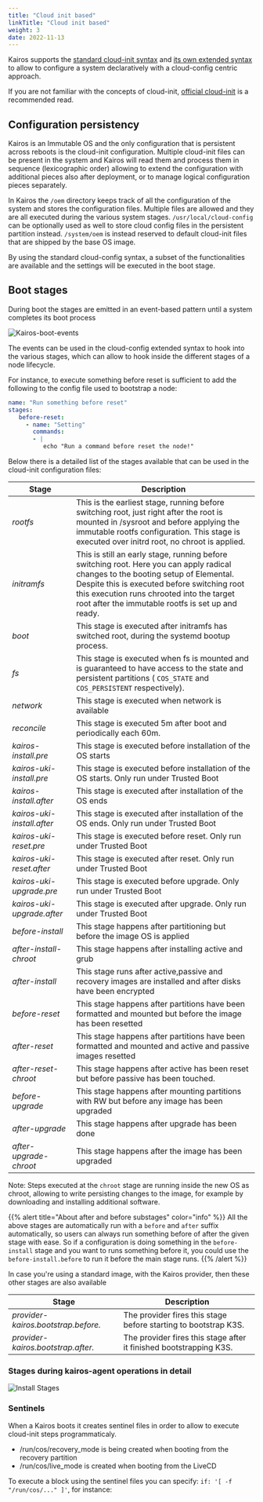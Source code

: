 ```yaml
---
title: "Cloud init based"
linkTitle: "Cloud init based"
weight: 3
date: 2022-11-13
---
```


Kairos supports the [standard cloud-init syntax](https://github.com/mudler/yip#compatibility-with-cloud-init-format) and [its own extended syntax](https://github.com/mudler/yip) to allow to configure a system declaratively with a cloud-config centric approach.

If you are not familiar with the concepts of cloud-init, [official cloud-init](https://cloud-init.io/) is a recommended read.

## Configuration persistency

Kairos is an Immutable OS and the only configuration that is persistent across reboots is the cloud-init configuration.
Multiple cloud-init files can be present in the system and Kairos will read them and process them in sequence (lexicographic order) allowing to extend the configuration with additional pieces also after deployment, or to manage logical configuration pieces separately.

In Kairos the `/oem` directory keeps track of all the configuration of the system and stores the configuration files. Multiple files are allowed and they are all executed during the various system stages. `/usr/local/cloud-config` can be optionally used as well to store cloud config files in the persistent partition instead. `/system/oem` is instead reserved to default cloud-init files that are shipped by the base OS image.

By using the standard cloud-config syntax, a subset of the functionalities are available and the settings will be executed in the boot stage.

## Boot stages

During boot the stages are emitted in an event-based pattern until a system completes its boot process 

![Kairos-boot-events](https://user-images.githubusercontent.com/2420543/195111193-3167eab8-8058-4676-a1a0-f64aea745646.png)

The events can be used in the cloud-config extended syntax to hook into the various stages, which can allow to hook inside the different stages of a node lifecycle.

For instance, to execute something before reset is sufficient to add the following to the config file used to bootstrap a node:

```yaml
name: "Run something before reset"
stages:
   before-reset:
     - name: "Setting"
       commands:
       - | 
          echo "Run a command before reset the node!"

```

Below there is a detailed list of the stages available that can be used in the cloud-init configuration files:

| **Stage**                  | **Description**                                                                                                                                                                                                                                                                     |
|----------------------------|-------------------------------------------------------------------------------------------------------------------------------------------------------------------------------------------------------------------------------------------------------------------------------------|
| _rootfs_                   | This is the earliest stage, running before switching root, just right after the root is mounted in /sysroot and before applying the immutable rootfs configuration. This stage is executed over initrd root, no chroot is applied.                                                  |
| _initramfs_                | This is still an early stage, running before switching root. Here you can apply radical changes to the booting setup of Elemental. Despite this is executed before switching root this execution runs chrooted into the target root after the immutable rootfs is set up and ready. |
| _boot_                     | This stage is executed after initramfs has switched root, during the systemd bootup process.                                                                                                                                                                                        |
| _fs_                       | This stage is executed when fs is mounted and is guaranteed to have access to the state and persistent partitions ( `COS_STATE`  and  `COS_PERSISTENT` respectively).                                                                                                               |
| _network_                  | This stage is executed when network is available                                                                                                                                                                                                                                    |
| _reconcile_                | This stage is executed 5m after boot and periodically each 60m.                                                                                                                                                                                                                     |
| _kairos-install.pre_       | This stage is executed before installation of the OS starts                                                                                                                                                                                                                         |
| _kairos-uki-install.pre_   | This stage is executed before installation of the OS starts. Only run under Trusted Boot                                                                                                                                                                                            |
| _kairos-install.after_     | This stage is executed after installation of the OS ends                                                                                                                                                                                                                            |                         
| _kairos-uki-install.after_ | This stage is executed after installation of the OS ends. Only run under Trusted Boot                                                                                                                                                                                               |                         
| _kairos-uki-reset.pre_     | This stage is executed before reset. Only run under Trusted Boot                                                                                                                                                                                                                    |                         
| _kairos-uki-reset.after_   | This stage is executed after reset. Only run under Trusted Boot                                                                                                                                                                                                                     |                       
| _kairos-uki-upgrade.pre_   | This stage is executed before upgrade. Only run under Trusted Boot                                                                                                                                                                                                                    |                       
| _kairos-uki-upgrade.after_ | This stage is executed after upgrade. Only run under Trusted Boot                                                                                                                                                                                                                   |                       
| _before-install_           | This stage happens after partitioning but before the image OS is applied                                                                                                                                                                                                            |
| _after-install-chroot_     | This stage happens after installing active and grub                                                                                                                                                                                                                                 |
| _after-install_            | This stage runs after active,passive and recovery images are installed and after disks have been encrypted                                                                                                                                                                          |
| _before-reset_             | This stage happens after partitions have been formatted and mounted but before the image has been resetted                                                                                                                                                                          |
| _after-reset_              | This stage happens after partitions have been formatted and mounted and active and passive images resetted                                                                                                                                                                          |
| _after-reset-chroot_       | This stage happens after active has been reset but before passive has been touched.                                                                                                                                                                                                 |
| _before-upgrade_           | This stage happens after mounting partitions with RW but before any image has been upgraded                                                                                                                                                                                         |
| _after-upgrade_            | This stage happens after upgrade has been done                                                                                                                                                                                                                                      |
| _after-upgrade-chroot_     | This stage happens after the image has been upgraded                                                                                                                                                                                                                                |

Note: Steps executed at the `chroot` stage are running inside the new OS as chroot, allowing to write persisting changes to the image, for example by downloading and installing additional software.

{{% alert title="About after and before substages" color="info" %}}
All the above stages are automatically run with a `before` and `after` suffix automatically, so users can always run something before of after the given
stage with ease. So if a configuration is doing something in the `before-install` stage and you want to runs something before it, you could use the `before-install.before` to run it before the main stage runs.
{{% /alert %}}


In case you're using a standard image, with the Kairos provider, then these other stages are also available

| **Stage**                                 | **Description**                                                    |
|-------------------------------------------|--------------------------------------------------------------------|
| _provider-kairos.bootstrap.before.<role>_ | The provider fires this stage before starting to bootstrap K3S.    |
| _provider-kairos.bootstrap.after.<role>_  | The provider fires this stage after it finished bootstrapping K3S. |


### Stages during kairos-agent operations in detail

![Install Stages](https://github.com/user-attachments/assets/b050f247-990a-4395-9b45-334e04f84d45)

### Sentinels

When a Kairos boots it creates sentinel files in order to allow to execute cloud-init steps programmaticaly.

- /run/cos/recovery_mode is being created when booting from the recovery partition
- /run/cos/live_mode is created when booting from the LiveCD

To execute a block using the sentinel files you can specify: `if: '[ -f "/run/cos/..." ]'`, for instance: